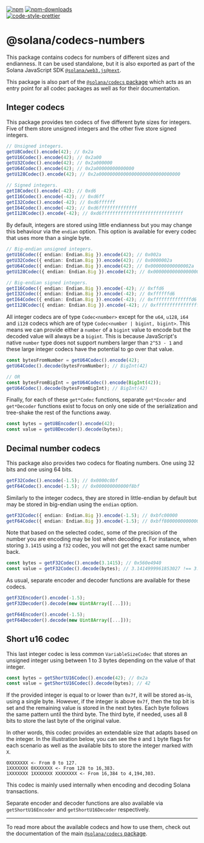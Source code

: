[![npm][npm-image]][npm-url]
[![npm-downloads][npm-downloads-image]][npm-url]
<br />
[![code-style-prettier][code-style-prettier-image]][code-style-prettier-url]

[code-style-prettier-image]: https://img.shields.io/badge/code_style-prettier-ff69b4.svg?style=flat-square
[code-style-prettier-url]: https://github.com/prettier/prettier
[npm-downloads-image]: https://img.shields.io/npm/dm/@solana/codecs-numbers/next.svg?style=flat
[npm-image]: https://img.shields.io/npm/v/@solana/codecs-numbers/next.svg?style=flat
[npm-url]: https://www.npmjs.com/package/@solana/codecs-numbers/v/next

# @solana/codecs-numbers

This package contains codecs for numbers of different sizes and endianness. It can be used standalone, but it is also exported as part of the Solana JavaScript SDK [`@solana/web3.js@next`](https://github.com/anza-xyz/solana-web3.js/tree/main/packages/library).

This package is also part of the [`@solana/codecs` package](https://github.com/anza-xyz/solana-web3.js/tree/main/packages/codecs) which acts as an entry point for all codec packages as well as for their documentation.

## Integer codecs

This package provides ten codecs of five different byte sizes for integers. Five of them store unsigned integers and the other five store signed integers.

```ts
// Unsigned integers.
getU8Codec().encode(42); // 0x2a
getU16Codec().encode(42); // 0x2a00
getU32Codec().encode(42); // 0x2a000000
getU64Codec().encode(42); // 0x2a00000000000000
getU128Codec().encode(42); // 0x2a000000000000000000000000000000

// Signed integers.
getI8Codec().encode(-42); // 0xd6
getI16Codec().encode(-42); // 0xd6ff
getI32Codec().encode(-42); // 0xd6ffffff
getI64Codec().encode(-42); // 0xd6ffffffffffffff
getI128Codec().encode(-42); // 0xd6ffffffffffffffffffffffffffffff
```

By default, integers are stored using little endianness but you may change this behaviour via the `endian` option. This option is available for every codec that uses more than a single byte.

```ts
// Big-endian unsigned integers.
getU16Codec({ endian: Endian.Big }).encode(42); // 0x002a
getU32Codec({ endian: Endian.Big }).encode(42); // 0x0000002a
getU64Codec({ endian: Endian.Big }).encode(42); // 0x000000000000002a
getU128Codec({ endian: Endian.Big }).encode(42); // 0x0000000000000000000000000000002a

// Big-endian signed integers.
getI16Codec({ endian: Endian.Big }).encode(-42); // 0xffd6
getI32Codec({ endian: Endian.Big }).encode(-42); // 0xffffffd6
getI64Codec({ endian: Endian.Big }).encode(-42); // 0xffffffffffffffd6
getI128Codec({ endian: Endian.Big }).encode(-42); // 0xffffffffffffffffffffffffffffffd6
```

All integer codecs are of type `Codec<number>` except for the `u64`, `u128`, `i64` and `i128` codecs which are of type `Codec<number | bigint, bigint>`. This means we can provide either a `number` of a `bigint` value to encode but the decoded value will always be a `bigint`. This is because JavaScript's native `number` type does not support numbers larger than `2^53 - 1` and these large integer codecs have the potential to go over that value.

```ts
const bytesFromNumber = getU64Codec().encode(42);
getU64Codec().decode(bytesFromNumber); // BigInt(42)

// OR
const bytesFromBigInt = getU64Codec().encode(BigInt(42));
getU64Codec().decode(bytesFromBigInt); // BigInt(42)
```

Finally, for each of these `get*Codec` functions, separate `get*Encoder` and `get*Decoder` functions exist to focus on only one side of the serialization and tree-shake the rest of the functions away.

```ts
const bytes = getU8Encoder().encode(42);
const value = getU8Decoder().decode(bytes);
```

## Decimal number codecs

This package also provides two codecs for floating numbers. One using 32 bits and one using 64 bits.

```ts
getF32Codec().encode(-1.5); // 0x0000c0bf
getF64Codec().encode(-1.5); // 0x000000000000f8bf
```

Similarly to the integer codecs, they are stored in little-endian by default but may be stored in big-endian using the `endian` option.

```ts
getF32Codec({ endian: Endian.Big }).encode(-1.5); // 0xbfc00000
getF64Codec({ endian: Endian.Big }).encode(-1.5); // 0xbff8000000000000
```

Note that based on the selected codec, some of the precision of the number you are encoding may be lost when decoding it. For instance, when storing `3.1415` using a `f32` codec, you will not get the exact same number back.

```ts
const bytes = getF32Codec().encode(3.1415); // 0x560e4940
const value = getF32Codec().decode(bytes); // 3.1414999961853027 !== 3.1415
```

As usual, separate encoder and decoder functions are available for these codecs.

```ts
getF32Encoder().encode(-1.5);
getF32Decoder().decode(new Uint8Array([...]));

getF64Encoder().encode(-1.5);
getF64Decoder().decode(new Uint8Array([...]));
```

## Short u16 codec

This last integer codec is less common `VariableSizeCodec` that stores an unsigned integer using between 1 to 3 bytes depending on the value of that integer.

```ts
const bytes = getShortU16Codec().encode(42); // 0x2a
const value = getShortU16Codec().decode(bytes); // 42
```

If the provided integer is equal to or lower than `0x7f`, it will be stored as-is, using a single byte. However, if the integer is above `0x7f`, then the top bit is set and the remaining value is stored in the next bytes. Each byte follows the same pattern until the third byte. The third byte, if needed, uses all 8 bits to store the last byte of the original value.

In other words, this codec provides an extendable size that adapts based on the integer. In the illustration below, you can see the `0` and `1` byte flags for each scenario as well as the available bits to store the integer marked with `X`.

```
0XXXXXXX <- From 0 to 127.
1XXXXXXX 0XXXXXXX <- From 128 to 16,383.
1XXXXXXX 1XXXXXXX XXXXXXXX <- From 16,384 to 4,194,303.
```

This codec is mainly used internally when encoding and decoding Solana transactions.

Separate encoder and decoder functions are also available via `getShortU16Encoder` and `getShortU16Decoder` respectively.

---

To read more about the available codecs and how to use them, check out the documentation of the main [`@solana/codecs` package](https://github.com/anza-xyz/solana-web3.js/tree/main/packages/codecs).
